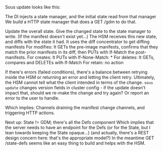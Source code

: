 Sous update looks like this:

The DI injects a state manager, and the initial state read from that manager
  We build a HTTP state manager that does a GET /gdm to do that.

Update the overall state. Give the changed state to the state manager to write.
  (If the manifest doesn't exist yet...)
  The HSM receives this new state, and diffs with the state it had.
  It uses the diff concentrator to get diffing manifests
  For modifies: It GETs the pre-image manifests, confirms that they match the prior manifests in its diff,
    then PUTs with If-Match the post-manifests.
  For creates: It PUTs with If-None-Match: *
  For deletes: It GETs, compares and DELETEs with If-Match
  For retain: no action

  If there's errors (failed conditions), there's a balance between retrying
  inside the HSM or returning an error and letting the client retry.
  Ultimately, the HSM cannot tell what the client intended in terms of the change.
  `sous update` changes version fields in cluster config -
  if the update doesn't impact that,
  should we re-make the change and try again?
  Or report an error to the user to handle.

Which implies:
  Channels draining the manifest change channels, and triggering HTTP actions.

Next up: State != GDM; there's all the Defs component
  Which implies that the server needs to have an endpoint for the Defs
  (or for the State, but I lean towards keeping the State opaque...)
  (and actually, there's a REST design concern here: that's the appropriate model?)
  In the meantime GET /state-defs seems like an easy thing to build and helps with the HSM.
